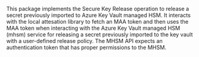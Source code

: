 This package implements the Secure Key Release operation to release a secret previously imported to Azure Key Vault managed HSM. It interacts with the local attesation library to fetch an MAA token and then uses the MAA token when interacting with the Azure Key Vault managed HSM (mhsm) service for releasing a secret previously imported to the key vault with a user-defined release policy. The MHSM API expects an authentication token that has proper permissions to the MHSM.

